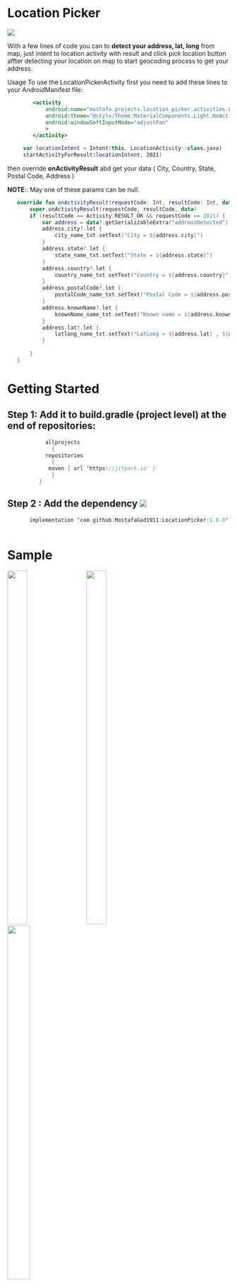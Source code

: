 # Location Picker 
[![](https://jitpack.io/v/MostafaGad1911/LocationPicker.svg)](https://jitpack.io/#MostafaGad1911/LocationPicker)

 With a few lines of code you can to **detect your address, lat, long** from map, just intent to location activity with result and click pick location button affter detecting your location on map to start geocoding process to get your address.
 
 Usage
To use the LocationPickerActivity first you need to add these lines to your AndroidManifest file:

``` xml 
        <activity
            android:name="mostafa.projects.location_picker.activities.LocationActivity"
            android:theme="@style/Theme.MaterialComponents.Light.NoActionBar"
            android:windowSoftInputMode="adjustPan"
            >
        </activity>
```

``` kotlin 
     var locationIntent = Intent(this, LocationActivity::class.java) 
     startActivityForResult(locationIntent, 2021)
```
then override **onActivityResult** abd get your data  ( City, Country, State, Postal Code, Address )

**NOTE**:: May  one of these params can be null. 
 ``` kotlin  
    override fun onActivityResult(requestCode: Int, resultCode: Int, data: Intent?) {
        super.onActivityResult(requestCode, resultCode, data)
        if (resultCode == Activity.RESULT_OK && requestCode == 2021) {
            var address = data?.getSerializableExtra("addressDetected") as Address
            address.city?.let {
                city_name_txt.setText("City = ${address.city}")
            }
            address.state?.let {
                state_name_txt.setText("State = ${address.state}")
            }
            address.country?.let {
                country_name_txt.setText("Country = ${address.country}")
            }
            address.postalCode?.let {
                postalCode_name_txt.setText("Postal Code = ${address.postalCode}")
            }
            address.knownName?.let {
                knownName_name_txt.setText("Known name = ${address.knownName}")
            }
            address.lat?.let {
                latlong_name_txt.setText("LatLong = ${address.lat} , ${address.long}")
            }      
	    
	    }
    }
``` 


# Getting Started 
## Step 1: Add it to build.gradle (project level) at the end of repositories:

 ``` kotlin  
             allprojects 
               {
	         repositories 
		       {	
			  maven { url 'https://jitpack.io' }
		       } 
	       }
```          
        

## Step 2 : Add the dependency  [![](https://jitpack.io/v/MostafaGad1911/LocationPicker.svg)](https://jitpack.io/#MostafaGad1911/LocationPicker)	   

 ``` kotlin  
        implementation 'com.github.MostafaGad1911:LocationPicker:1.0.0'
        
```        

# Sample 


 
<div>
 <img src="https://user-images.githubusercontent.com/25991597/110681788-e042d380-81e2-11eb-98f5-105bac8b2230.jpg"  width="30%" height="800"   />

<img width="20"/>
 <img src="https://user-images.githubusercontent.com/25991597/110532061-09049380-8125-11eb-983c-1830f290ddae.jpg" width="30%" height="800" />
<img width="20"/>
 <img src="https://user-images.githubusercontent.com/25991597/110699130-3883d080-81f7-11eb-9d22-b5395aa54cb6.jpg" width="32%" height="800"/>
<div/>
 
 



	
	
	   

